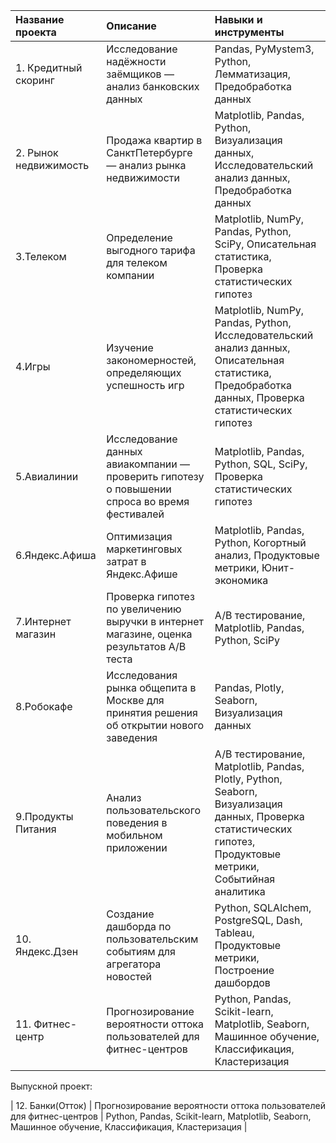 
| Название проекта | Описание | Навыки и инструменты |
| :---------------------- | :---------------------- | :---------------------- |
| 1. Кредитный скоринг |  Исследование надёжности заёмщиков — анализ банковских данных   | Pandas, PyMystem3, Python, Лемматизация, Предобработка данных  |
| 2. Рынок недвижимость |  Продажа квартир в СанктПетербурге — анализ рынка недвижимости | Matplotlib, Pandas, Python, Визуализация данных, Исследовательский анализ данных, Предобработка данных |
| 3.Телеком |  Определение выгодного тарифа для телеком компании | Matplotlib, NumPy, Pandas, Python, SciPy, Описательная статистика, Проверка статистических гипотез  |
| 4.Игры |  Изучение закономерностей, определяющих успешность игр | Matplotlib, NumPy, Pandas, Python, Исследовательский анализ данных, Описательная статистика, Предобработка данных, Проверка статистических гипотез   |
| 5.Авиалинии | Исследование данных авиакомпании — проверить гипотезу о повышении спроса во время фестивалей | Matplotlib, Pandas, Python, SQL, SciPy, Проверка статистических гипотез |
| 6.Яндекс.Афиша | Оптимизация маркетинговых затрат в Яндекс.Афише | Matplotlib, Pandas, Python, Когортный анализ, Продуктовые метрики, Юнит-экономика  |
| 7.Интернет магазин |  Проверка гипотез по увеличению выручки в интернет магазине, оценка результатов A/B теста  | A/B тестирование, Matplotlib, Pandas, Python, SciPy  |
| 8.Робокафе |  Исследования рынка общепита в Москве для принятия решения об открытии нового заведения | Pandas, Plotly, Seaborn, Визуализация данных |
| 9.Продукты Питания |  Анализ пользовательского поведения в мобильном приложении  | A/B тестирование, Matplotlib, Pandas, Plotly, Python, Seaborn, Визуализация данных, Проверка статистических гипотез, Продуктовые метрики, Событийная аналитика  |
| 10. Яндекс.Дзен |  Создание дашборда по пользовательским событиям для агрегатора новостей  | Python, SQLAlchem, PostgreSQL, Dash, Tableau, Продуктовые метрики, Построение дашбордов  |
| 11. Фитнес-центр |  Прогнозирование вероятности оттока пользователей для фитнес-центров  | Python, Pandas, Scikit-learn, Matplotlib, Seaborn, Машинное обучение, Классификация, Кластеризация |

Выпускной проект:

| 12. Банки(Отток) |  Прогнозирование вероятности оттока пользователей для фитнес-центров  | Python, Pandas, Scikit-learn, Matplotlib, Seaborn, Машинное обучение, Классификация, Кластеризация |
